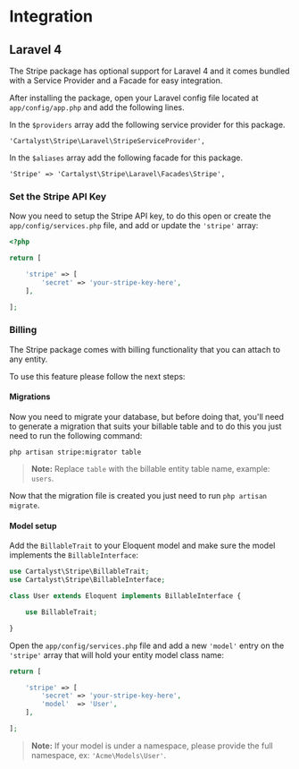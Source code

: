 # Integration

## Laravel 4

The Stripe package has optional support for Laravel 4 and it comes bundled with a Service Provider and a Facade for easy integration.

After installing the package, open your Laravel config file located at `app/config/app.php` and add the following lines.

In the `$providers` array add the following service provider for this package.

	'Cartalyst\Stripe\Laravel\StripeServiceProvider',

In the `$aliases` array add the following facade for this package.

	'Stripe' => 'Cartalyst\Stripe\Laravel\Facades\Stripe',

### Set the Stripe API Key

Now you need to setup the Stripe API key, to do this open or create the `app/config/services.php` file, and add or update the `'stripe'` array:

```php
<?php

return [

	'stripe' => [
		'secret' => 'your-stripe-key-here',
	],

];
```

### Billing

The Stripe package comes with billing functionality that you can attach to any entity.

To use this feature please follow the next steps:

#### Migrations

Now you need to migrate your database, but before doing that, you'll need to generate a migration that suits your billable table and to do this you just need to run the following command:

	php artisan stripe:migrator table

> **Note:** Replace `table` with the billable entity table name, example: `users`.

Now that the migration file is created you just need to run `php artisan migrate`.

#### Model setup

Add the `BillableTrait` to your Eloquent model and make sure the model implements the `BillableInterface`:

```php
use Cartalyst\Stripe\BillableTrait;
use Cartalyst\Stripe\BillableInterface;

class User extends Eloquent implements BillableInterface {

	use BillableTrait;

}
```

Open the `app/config/services.php` file and add a new `'model'` entry on the `'stripe'` array that will hold your entity model class name:

```php
return [

	'stripe' => [
		'secret' => 'your-stripe-key-here',
		'model'  => 'User',
	],

];
```

> **Note:** If your model is under a namespace, please provide the full namespace, ex: `'Acme\Models\User'`.
